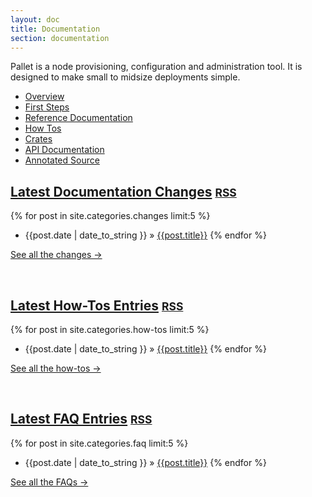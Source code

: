 ```yaml
---
layout: doc
title: Documentation
section: documentation
---
```


Pallet is a node provisioning, configuration and administration tool.  It is
designed to make small to midsize deployments simple.

- [Overview]({{site.base-url}}/doc/overview)
- [First Steps]({{site.base-url}}/doc/first-steps)
- [Reference Documentation]({{site.base-url}}/doc/reference)
- [How Tos]({{site.base-url}}/doc/how-tos)
- [Crates]({{site.base-url}}/doc/crates)
- [API Documentation]({{site.base-url}}/pallet/api/0.7/index.html)
- [Annotated Source]({{site.base-url}}/pallet/marginalia/uberdoc.html)

## [Latest Documentation Changes]({{site.base-url}}/doc/changes) <small><a href="{{site.base-url}}/doc/changes/atom.xml">RSS</a></small>
{% for post in site.categories.changes limit:5 %}
- {{post.date | date_to_string }} &raquo; [{{post.title}}]({{site.base-url}}{{post.url}})
{% endfor %}
<p><a class="pull-right" href="{{site.base-url}}/doc/changes"> See all the changes &rarr;</a></p>
<br>

## [Latest How-Tos Entries]({{site.base-url}}/doc/how-tos) <small><a href="{{site.base-url}}/doc/how-tos/atom.xml">RSS</a></small>
{% for post in site.categories.how-tos limit:5 %}
- {{post.date | date_to_string }} &raquo; [{{post.title}}]({{site.base-url}}{{post.url}})
{% endfor %}
<p><a class="pull-right" href="{{site.base-url}}/doc/how-tos"> See all the how-tos &rarr;</a></p>
<br>

## [Latest FAQ Entries]({{site.base-url}}/doc/faq) <small><a href="{{site.base-url}}/doc/faq/atom.xml">RSS</a></small>
{% for post in site.categories.faq limit:5 %}
- {{post.date | date_to_string }} &raquo; [{{post.title}}]({{site.base-url}}{{post.url}})
{% endfor %}
<p><a class="pull-right" href="{{site.base-url}}/doc/faq"> See all the FAQs &rarr;</a></p>
<br>
